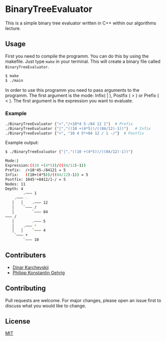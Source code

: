 # BinaryTreeEvaluator

This is a simple binary tree evaluator written in C++ within our algorithms lecture.

## Usage
First you need to compile the programm. You can do this by using the makefile. Just type `make` in your terminal. This will create a binary file called `BinaryTreeEvaluator`.

```bash
$ make
$ ./main
```


In order to use this programm you need to pass arguments to the programm. The first argument is the mode: Infix( | ), Postfix ( > ) or Prefix ( < ). The first argument is the expression you want to evaluate.

### Example
```bash
./BinaryTreeEvaluator {"<","/+10*4 5-/84 12 1"}  # Prefix
./BinaryTreeEvaluator {"|","((10 +(4*5))/((84/12)-1))"}   # Infix
./BinaryTreeEvaluator {">", "10 4 5*+84 12 / 1 -/"}  # Postfix
```

Example output:
```bash
$ ./BinaryTreeEvaluator {"|","((10 +(4*5))/((84/12)-1))"}

Mode:|
Expression:((10 +(4*5))/((84/12)-1))
Prefix:  /+10*45-/84121 = 5
Infix:   ((10+(4*5))/((84/12)-1)) = 5
Postfix: 1045*+8412/1-/ = 5
Nodes: 11
Depth: 4
        .——— 1
    .——— -
   │   │    .——— 12
   │    `——— /
   │        `——— 84
——— /
   │        .——— 5
   │    .——— *
   │   │    `——— 4
    `——— +
        `——— 10
```

## Contributers
- [Dinar Karchevskii](https://github.com/karchevskii)
- [Philipp Konstantin Gehrig](https://github.com/philippgehrig)

## Contributing
Pull requests are welcome. For major changes, please open an issue first to discuss what you would like to change.

## License
[MIT](https://choosealicense.com/licenses/mit/)

